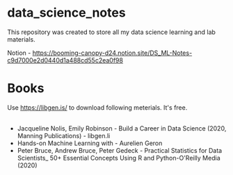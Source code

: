 # data_science_notes
This repository was created to store all my data science learning and lab materials.

Notion - https://booming-canopy-d24.notion.site/DS_ML-Notes-c9d7000e2d0440d1a488cd55c2ea0f98

# Books
Use https://libgen.is/ to download following meterials. It's free. <br /><br />
* Jacqueline Nolis, Emily Robinson - Build a Career in Data Science (2020, Manning Publications) - libgen.li <br />
* Hands-on Machine Learning with - Aurelien Geron <br />
* Peter Bruce, Andrew Bruce, Peter Gedeck - Practical Statistics for Data Scientists_ 50+ Essential Concepts Using R and Python-O'Reilly Media (2020) <br />

